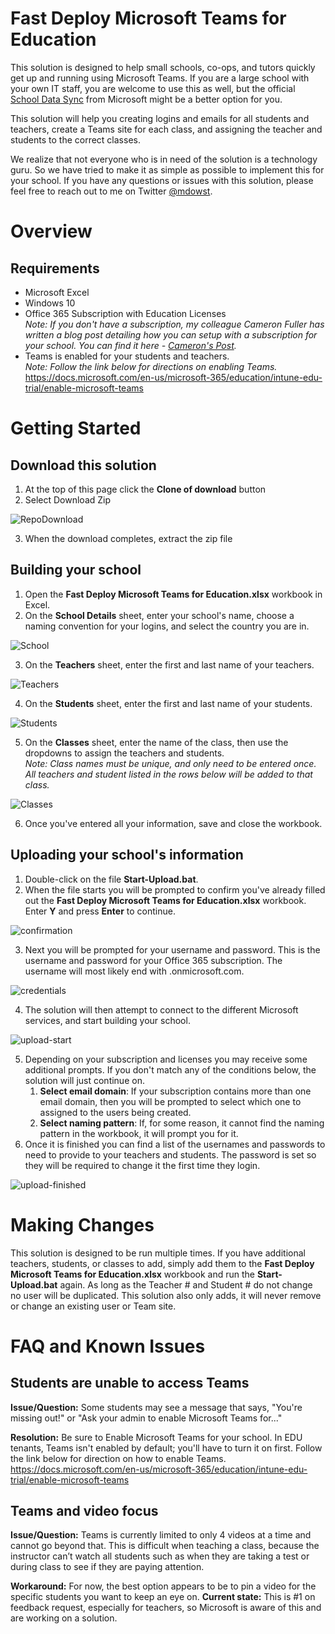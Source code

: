 # Fast Deploy Microsoft Teams for Education

This solution is designed to help small schools, co-ops, and tutors quickly get up and running using Microsoft Teams. If you are a large school with your own IT staff, you are welcome to use this as well, but the official [School Data Sync](https://sds.microsoft.com/) from Microsoft might be a better option for you. 

This solution will help you creating logins and emails for all students and teachers, create a Teams site for each class, and assigning the teacher and students to the correct classes.

We realize that not everyone who is in need of the solution is a technology guru. So we have tried to make it as simple as possible to implement this for your school. If you have any questions or issues with this solution, please feel free to reach out to me on Twitter [@mdowst](https://twitter.com/MDowst).

# Overview
## Requirements
- Microsoft Excel
- Windows 10
- Office 365 Subscription with Education Licenses\
*Note: If you don't have a subscription, my colleague Cameron Fuller has written a blog post detailing how you can setup with a subscription for your school. You can find it here - [Cameron's Post](https://www.catapultsystems.com/blogs/how-to-build-your-school-in-microsoft-teams/).*
- Teams is enabled for your students and teachers.\
*Note: Follow the link below for directions on enabling Teams.*\
https://docs.microsoft.com/en-us/microsoft-365/education/intune-edu-trial/enable-microsoft-teams

# Getting Started

## Download this solution
1. At the top of this page click the **Clone of download** button
2. Select Download Zip

![RepoDownload](Screenshots/RepoDownload.png)

3. When the download completes, extract the zip file

## Building your school
1. Open the **Fast Deploy Microsoft Teams for Education.xlsx** workbook in Excel.
2. On the **School Details** sheet, enter your school's name, choose a naming convention for your logins, and select the country you are in.

![School](Screenshots/School.png)

3. On the **Teachers** sheet, enter the first and last name of your teachers.

![Teachers](Screenshots/Teachers.png)

4. On the **Students** sheet, enter the first and last name of your students.

![Students](Screenshots/Students.png)

5. On the **Classes** sheet, enter the name of the class, then use the dropdowns to assign the teachers and students.\
*Note: Class names must be unique, and only need to be entered once. All teachers and student listed in the rows below will be added to that class.*

![Classes](Screenshots/Classes.png)

6. Once you've entered all your information, save and close the workbook.

## Uploading your school's information
1. Double-click on the file **Start-Upload.bat**.
2. When the file starts you will be prompted to confirm you've already filled out the **Fast Deploy Microsoft Teams for Education.xlsx** workbook. Enter **Y** and press **Enter** to continue.

![confirmation](Screenshots/confirmation.png)

3. Next you will be prompted for your username and password. This is the username and password for your Office 365 subscription. The username will most likely end with .onmicrosoft.com.

![credentials](Screenshots/credentials.png)

4. The solution will then attempt to connect to the different Microsoft services, and start building your school.

![upload-start](Screenshots/upload-start.png)

5. Depending on your subscription and licenses you may receive some additional prompts. If you don't match any of the conditions below, the solution will just continue on. 
    1. __Select email domain__: If your subscription contains more than one email domain, then you will be prompted to select which one to assigned to the users being created.
    2. __Select naming pattern__: If, for some reason, it cannot find the naming pattern in the workbook, it will prompt you for it.
6. Once it is finished you can find a list of the usernames and passwords to need to provide to your teachers and students. The password is set so they will be required to change it the first time they login.

![upload-finished](Screenshots/upload-finished.png)


# Making Changes
This solution is designed to be run multiple times. If you have additional teachers, students, or classes to add, simply add them to the **Fast Deploy Microsoft Teams for Education.xlsx** workbook and run the **Start-Upload.bat** again. As long as the Teacher # and Student # do not change no user will be duplicated. This solution also only adds, it will never remove or change an existing user or Team site.  

# FAQ and Known Issues
## Students are unable to access Teams
**Issue/Question:** Some students may see a message that says, "You're missing out!" or "Ask your admin to enable Microsoft Teams for..."

**Resolution:** Be sure to Enable Microsoft Teams for your school. In EDU tenants, Teams isn't enabled by default; you'll have to turn it on first. Follow the link below for direction on how to enable Teams.
https://docs.microsoft.com/en-us/microsoft-365/education/intune-edu-trial/enable-microsoft-teams


## Teams and video focus
**Issue/Question:** Teams is currently limited to only 4 videos at a time and cannot go beyond that. This is difficult when teaching a class, because the instructor can’t watch all students such as when they are taking a test or during class to see if they are paying attention. 

**Workaround:** For now, the best option appears to be to pin a video for the specific students you want to keep an eye on. 
**Current state:** This is #1 on feedback request, especially for teachers, so Microsoft is aware of this and are working on a solution.


